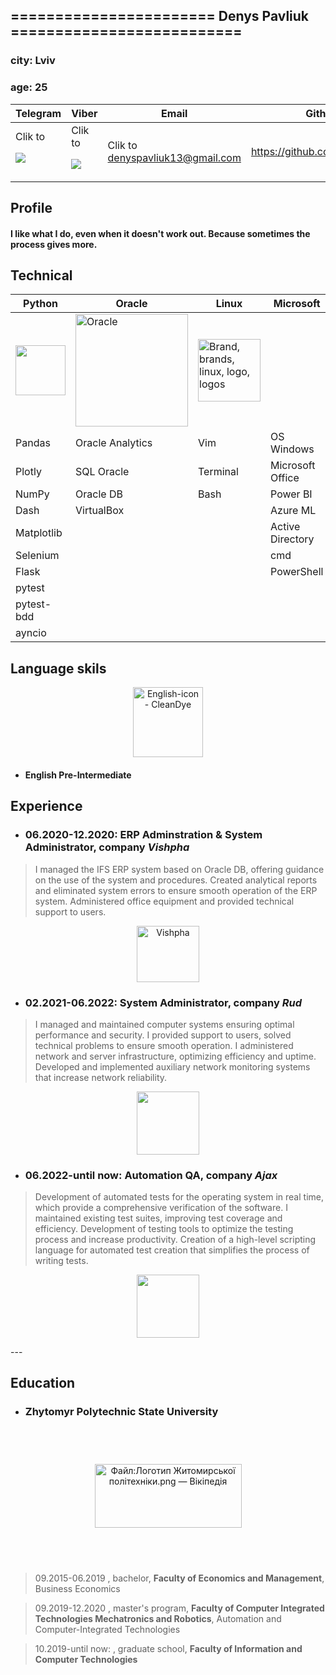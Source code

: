 
## ======================= **Denys Pavliuk** ==========================

### city: Lviv
### age: 25
| Telegram   | Viber | Email | Github |Phone |
| --------   | ----- | ----- | ----- | ----- |
| Clik to <p><a href="https://t.me/Denzero13"><img src="https://img.icons8.com/color/48/000000/telegram-app--v4.png"/></a></p>|Clik to <p><a href="viber://chat?number=+380960692619"><img src="https://img.icons8.com/color/48/000000/viber.png"/></a></p>| Clik to denyspavliuk13@gmail.com | https://github.com/denzero13 | +380960692619 |

## Profile
#### I like what I do, even when it doesn't work out. Because sometimes the process gives more.

## Technical

| Python | Oracle | Linux | Microsoft | Other |
| -------- | -------- | ------- | ------ | ------ |
| <img src="https://cdn-icons-png.flaticon.com/512/5968/5968350.png" alt="" title="" class="loaded" width="80" height="80"> | <img src="https://cdn4.iconfinder.com/data/icons/flat-brand-logo-2/512/oracle-128.png" alt="Oracle" class=" lazyloaded" width="180" height="180"> | <img src="https://cdn3.iconfinder.com/data/icons/logos-brands-3/24/logo_brand_brands_logos_linux-128.png" srcset="https://cdn3.iconfinder.com/data/icons/logos-brands-3/24/logo_brand_brands_logos_linux-256.png 1x, https://cdn3.iconfinder.com/data/icons/logos-brands-3/24/logo_brand_brands_logos_linux-512.png 2x" alt="Brand, brands, linux, logo, logos" class=" ls-is-cached lazyloaded" data-srcset="https://cdn3.iconfinder.com/data/icons/logos-brands-3/24/logo_brand_brands_logos_linux-256.png 1x, https://cdn3.iconfinder.com/data/icons/logos-brands-3/24/logo_brand_brands_logos_linux-512.png 2x" width="100" height="100"> | <img alt="" itemprop="logo" class="c-image" src="https://img-prod-cms-rt-microsoft-com.akamaized.net/cms/api/am/imageFileData/RE1Mu3b?ver=5c31" role="presentation" aria-hidden="true" style="overflow-x: visible;"> | <img src="https://icon-library.com/images/system-icon-png/system-icon-png-28.jpg" jsaction="load:XAeZkd;" jsname="HiaYvf" class="n3VNCb" alt="System Icon Png #422194 - Free Icons Library" data-noaft="1" style="width: 112px; height: 112px; margin: 0px;"> |
Pandas | Oracle Analytics | Vim | OS Windows | Docker |
Plotly | SQL Oracle | Terminal | Microsoft Office | Mongo |
NumPy | Oracle DB | Bash | Power BI | Nmap
Dash | VirtualBox |  | Azure ML | TCP/IP
Matplotlib | | | Active Directory | GitHab |
Selenium | | | cmd
Flask | | | PowerShell
pytest |
pytest-bdd |
ayncio |

## Language skils

<p style="text-align: center;"><img src="https://cleandye.com/wp-content/uploads/2020/01/English-icon.png" jsaction="load:XAeZkd;" jsname="HiaYvf" class="n3VNCb" alt="English-icon - CleanDye" data-noaft="1" style="width: 112px; height: 112px; margin: 0px;"></p>

- #### English Pre-Intermediate

## Experience

- ### 06.2020-12.2020: **ERP Adminstration & System Administrator**, company ***Vishpha***
> I managed the IFS ERP system based on Oracle DB, offering guidance on the use of the system and procedures. Created analytical reports and eliminated system errors to ensure smooth operation of the ERP system. Administered office equipment and provided technical support to users.

<p  style="text-align: center;"><img  src="https://thepharma.media/static/storage/thumbs/180x180/d/7e/c29b0e41-40af479b121202610d4c14d6703f47ed.jpg?v=4316_1" srcset="https://thepharma.media/static/storage/thumbs/360x360/d/7e/76b4d166-40af479b121202610d4c14d6703f47ed.jpg?v=4316_1 1x" alt="Vishpha" loading="lazy"  style="width: 100px; height: 90.519px; margin: 0px: text-align: center;"/></p>

- ### 02.2021-06.2022: **System Administrator**, company ***Rud***
 > I managed and maintained computer systems ensuring optimal performance and security. I provided support to users, solved technical problems to ensure smooth operation. I administered network and server infrastructure, optimizing efficiency and uptime. Developed and implemented auxiliary network monitoring systems that increase network reliability.

<p style="text-align: center;"><img src="https://upload.wikimedia.org/wikipedia/uk/thumb/8/86/Rud-logo.png/200px-Rud-logo.png"  style="width: 100px; height: 100.519px; margin: 0px: text-align: ceter;"></p>

- ### 06.2022-until now: **Automation QA**, company ***Ajax***
 > Development of automated tests for the operating system in real time, which provide a comprehensive verification of the software. I maintained existing test suites, improving test coverage and efficiency. Development of testing tools to optimize the testing process and increase productivity. Creation of a high-level scripting language for automated test creation that simplifies the process of writing tests.

<p style="text-align: center;"><img src="https://bitelec.ch/2454467-large_default/ajax-alarmanlage-12v-psu-fuer-hub-2.jpg"  style="width: 100px; height: 100.519px; margin: 0px: text-align: ceter;"></p>
--- 

## Education
- ### Zhytomyr Polytechnic State University

<p style="text-align: center;"><img src="https://upload.wikimedia.org/wikipedia/commons/c/ce/%D0%9B%D0%BE%D0%B3%D0%BE%D1%82%D0%B8%D0%BF_%D0%96%D0%B8%D1%82%D0%BE%D0%BC%D0%B8%D1%80%D1%81%D1%8C%D0%BA%D0%BE%D1%97_%D0%BF%D0%BE%D0%BB%D1%96%D1%82%D0%B5%D1%85%D0%BD%D1%96%D0%BA%D0%B8.png" alt="Файл:Логотип Житомирської політехніки.png — Вікіпедія" jsname="HiaYvf" jsaction="load:XAeZkd;" class="n3VNCb" data-noaft="1" style="width: 235px; height: 101.473px; margin: 58.0135px 0px;"></p>

> 09.2015-06.2019 , bachelor, **Faculty of Economics and Management**, Business Economics
 
> 09.2019-12.2020 , master's program, **Faculty of Computer Integrated Technologies Mechatronics and Robotics**, Automation and Computer-Integrated Technologies

> 10.2019-until now: , graduate school, **Faculty of Information and Computer Technologies**
